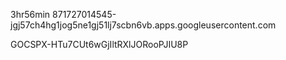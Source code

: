 3hr56min
871727014545-jgj57ch4hg1jog5ne1gj51lj7scbn6vb.apps.googleusercontent.com

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